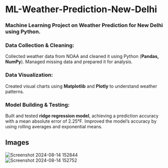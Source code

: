# ML-Weather-Prediction-New-Delhi 
### Machine Learning Project on Weather Prediction for New Delhi using Python.  
###  Data Collection & Cleaning:
 Collected weather data from NOAA and cleaned it using Python (**Pandas, NumPy**). Managed missing data and prepared it for analysis.
###  Data Visualization:
Created visual charts using **Matplotlib** and **Plotly** to understand weather patterns.
###  Model Building & Testing:
Built and tested **ridge regression model**, achieving a prediction accuracy with a mean absolute error of 2.25°F. Improved the model’s accuracy by using rolling averages and exponential means.
## Images 
![Screenshot 2024-08-14 152844](https://github.com/user-attachments/assets/a9fbc5cf-00ae-44ba-a3a6-beacc5bf2ac4)  
![Screenshot 2024-08-14 152752](https://github.com/user-attachments/assets/e9907609-f9d5-43cc-bb46-9c24710c3218)  

